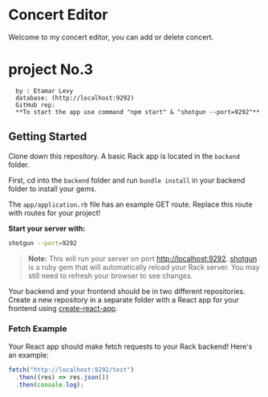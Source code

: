 # Concert Editor

Welcome to my concert editor, you can add or delete concert.


# project No.3
      by : Etamar Levy
      database: (http://localhost:9292) 
      GitHub rep: 
      **To start the app use command "npm start" & "shotgun --port=9292"**
## Getting Started

Clone down this repository. A basic Rack app is located in the `backend` folder.

First, cd into the `backend` folder and run `bundle install` in your backend
folder to install your gems.

The `app/application.rb` file has an example GET route. Replace this route with
routes for your project!

**Start your server with:**

```sh
shotgun --port=9292
```

> **Note:** This will run your server on port
> [http://localhost:9292](http://localhost:9292).
> [shotgun](https://github.com/rtomayko/shotgun) is a ruby gem that will
> automatically reload your Rack server. You may still need to refresh your
> browser to see changes.

Your backend and your frontend should be in two different repositories. Create a
new repository in a separate folder with a React app for your frontend using
[create-react-app][].

### Fetch Example

Your React app should make fetch requests to your Rack backend! Here's an
example:

```js
fetch("http://localhost:9292/test")
  .then((res) => res.json())
  .then(console.log);
```

[create-react-app]: https://create-react-app.dev/docs/getting-started

